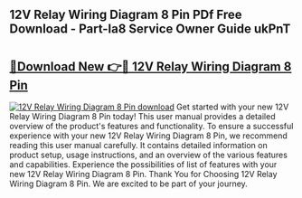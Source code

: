 ## 12V Relay Wiring Diagram 8 Pin PDf Free Download - Part-Ia8 Service Owner Guide ukPnT

# <h2><a href="http://dfi10c.blite.top/?on=12V+Relay+Wiring+Diagram+8+Pin">🔗Download New 👉🔴 12V Relay Wiring Diagram 8 Pin</a></h2>

[![12V Relay Wiring Diagram 8 Pin download](https://i.imgur.com/lujVjoI.png)](http://dfi10c.blite.top/?on=12V+Relay+Wiring+Diagram+8+Pin)
Get started with your new 12V Relay Wiring Diagram 8 Pin today! This user manual provides a detailed overview of the product's features and functionality. To ensure a successful experience with your new 12V Relay Wiring Diagram 8 Pin, we recommend reading this user manual carefully. It contains detailed information on product setup, usage instructions, and an overview of the various features and capabilities. Experience the possibilities of list of features with your new 12V Relay Wiring Diagram 8 Pin. Thank You for Choosing 12V Relay Wiring Diagram 8 Pin. We are excited to be part of your journey.

